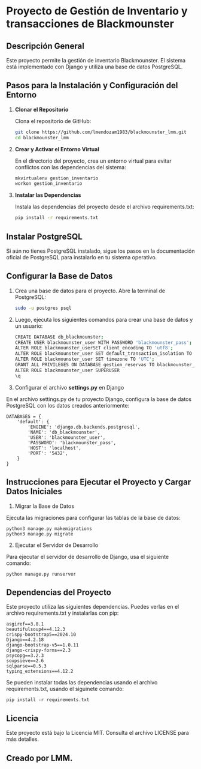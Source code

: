 # Proyecto de Gestión de Inventario y transacciones de Blackmounster

## Descripción General

Este proyecto permite la gestión de inventario Blackmounster. El sistema está implementado con Django y utiliza una base de datos PostgreSQL.

## Pasos para la Instalación y Configuración del Entorno

1. **Clonar el Repositorio**

   Clona el repositorio de GitHub:

   ```bash
   git clone https://github.com/lmendozam1983/blackmounster_lmm.git
   cd blackmounster_lmm

2. **Crear y Activar el Entorno Virtual**

    En el directorio del proyecto, crea un entorno virtual para evitar conflictos con las dependencias del sistema:

    ```bash
    mkvirtualenv gestion_inventario
    workon gestion_inventario

3.  **Instalar las Dependencias**

    Instala las dependencias del proyecto desde el archivo requirements.txt:

    ```bash
    pip install -r requirements.txt

## Instalar PostgreSQL

Si aún no tienes PostgreSQL instalado, sigue los pasos en la documentación oficial de PostgreSQL para instalarlo en tu sistema operativo.

## Configurar la Base de Datos

1.  Crea una base de datos para el proyecto. Abre la terminal de PostgreSQL:

     ```bash
    sudo -u postgres psql

2.  Luego, ejecuta los siguientes comandos para crear una base de datos y un usuario:

     ```bash    
    CREATE DATABASE db_blackmounster;
    CREATE USER blackmounster_user WITH PASSWORD 'blackmounster_pass';
    ALTER ROLE blackmounster_userSET client_encoding TO 'utf8';
    ALTER ROLE blackmounster_user SET default_transaction_isolation TO 'read committed';
    ALTER ROLE blackmounster_user SET timezone TO 'UTC';
    GRANT ALL PRIVILEGES ON DATABASE gestion_reservas TO blackmounster_user;
    ALTER ROLE blackmounster_user SUPERUSER
    \q

3.  Configurar el archivo **settings.py** en Django

En el archivo settings.py de tu proyecto Django, configura la base de datos PostgreSQL con los datos creados anteriormente:

    
    DATABASES = {
        'default': {
            'ENGINE': 'django.db.backends.postgresql',
            'NAME': 'db_blackmounster',
            'USER': 'blackmounster_user',
            'PASSWORD': 'blackmounster_pass',
            'HOST': 'localhost',
            'PORT': '5432',
        }
    }

## Instrucciones para Ejecutar el Proyecto y Cargar Datos Iniciales

1.  Migrar la Base de Datos

Ejecuta las migraciones para configurar las tablas de la base de datos:

    
    python3 manage.py makemigrations
    python3 manage.py migrate

2.  Ejecutar el Servidor de Desarrollo

Para ejecutar el servidor de desarrollo de Django, usa el siguiente comando:

    
    python manage.py runserver

## Dependencias del Proyecto

Este proyecto utiliza las siguientes dependencias. Puedes verlas en el archivo requirements.txt y instalarlas con pip:

    
    asgiref==3.8.1
    beautifulsoup4==4.12.3
    crispy-bootstrap5==2024.10
    Django==4.2.18
    django-bootstrap-v5==1.0.11
    django-crispy-forms==2.3
    psycopg==3.2.3
    soupsieve==2.6
    sqlparse==0.5.3
    typing_extensions==4.12.2

Se pueden instalar todas las dependencias usando el archivo requirements.txt, usando el siguinete comando:

    
    pip install -r requirements.txt


## Licencia
Este proyecto está bajo la Licencia MIT. Consulta el archivo LICENSE para más detalles.

## Creado por LMM.



